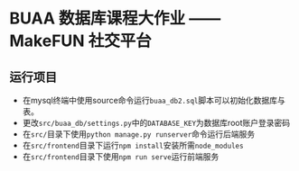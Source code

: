 # BUAA 数据库课程大作业 —— MakeFUN 社交平台

## 运行项目

- 在mysql终端中使用source命令运行`buaa_db2.sql`脚本可以初始化数据库与表。
- 更改`src/buaa_db/settings.py`中的`DATABASE_KEY`为数据库root账户登录密码
- 在`src/`目录下使用`python manage.py runserver`命令运行后端服务
- 在`src/frontend`目录下运行`npm install`安装所需`node_modules`
- 在`src/frontend`目录下使用`npm run serve`运行前端服务
